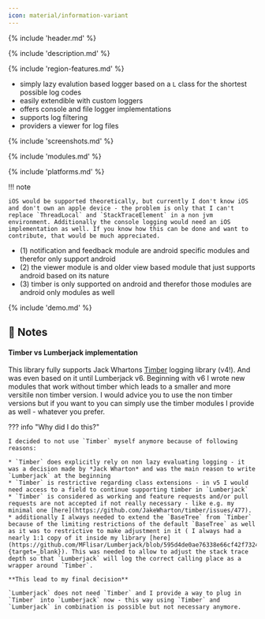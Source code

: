 ```yaml
---
icon: material/information-variant
---
```


{% include 'header.md' %}

{% include 'description.md' %}

{% include 'region-features.md' %}

* simply lazy evalution based logger based on a `L` class for the shortest possible log codes
* easily extendible with custom loggers
* offers console and file logger implementations
* supports log filtering
* providers a viewer for log files

{% include 'screenshots.md' %}

{% include 'modules.md' %}

{% include 'platforms.md' %}

!!! note

    iOS would be supported theoretically, but currently I don't know iOS and don't own an apple device - the problem is only that I can't replace `ThreadLocal` and `StackTraceElement` in a non jvm environment. Additionally the console logging would need an iOS implementation as well. If you know how this can be done and want to contribute, that would be much appreciated.

* (1) notification and feedback module are android specific modules and therefor only support android
* (2) the viewer module is and older view based module that just supports android based on its nature
* (3) timber is only supported on android and therefor those modules are android only modules as well

{% include 'demo.md' %}

## :page_with_curl: Notes

#### Timber vs Lumberjack implementation

This library fully supports Jack Whartons [Timber](https://github.com/JakeWharton/timber) logging library (v4!). And was even based on it until Lumberjack v6. Beginning with v6 I wrote new modules that work without timber which leads to a smaller and more versitile non timber version. I would advice you to use the non timber versions but if you want to you can simply use the timber modules I provide as well - whatever you prefer.

??? info "Why did I do this?"

    I decided to not use `Timber` myself anymore because of following reasons:
    
    * `Timber` does explicitly rely on non lazy evaluating logging - it was a decision made by *Jack Wharton* and was the main reason to write `Lumberjack` at the beginning
    * `Timber` is restrictive regarding class extensions - in v5 I would need access to a field to continue supporting timber in `Lumberjack`
    * `Timber` is considered as working and feature requests and/or pull requests are not accepted if not really necessary - like e.g. my minimal one [here](https://github.com/JakeWharton/timber/issues/477).
    * additionally I always needed to extend the `BaseTree` from `Timber` because of the limiting restrictions of the default `BaseTree` as well as it was to restrictive to make adjustment in it ( I always had a nearly 1:1 copy of it inside my library [here](https://github.com/MFlisar/Lumberjack/blob/595d4de0ae76338e66cf42f7324f51c945699fa8/library/implementations/timber/src/main/java/timber/log/BaseTree.kt#L9){target=_blank}). This was needed to allow to adjust the stack trace depth so that `Lumberjack` will log the correct calling place as a wrapper around `Timber`.
    
    **This lead to my final decision**
    
    `Lumberjack` does not need `Timber` and I provide a way to plug in `Timber` into `Lumberjack` now - this way using `Timber` and `Lumberjack` in combination is possible but not necessary anymore.
